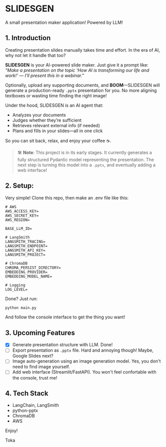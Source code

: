 # SLIDESGEN

A small presentation maker application! Powered by LLM!

## 1. Introduction

Creating presentation slides manually takes time and effort. In the era of AI, why not let it handle that too?

**SLIDESGEN** is your AI-powered slide maker. Just give it a prompt like:  
*"Make a presentation on the topic 'How AI is transforming our life and work!' — I’ll present this in a webinar."*

Optionally, upload any supporting documents, and **BOOM**—SLIDESGEN will generate a production-ready `.pptx` presentation for you. No more aligning textboxes or wasting time finding the right image!

Under the hood, SLIDESGEN is an AI agent that:
- Analyzes your documents
- Judges whether they’re sufficient
- Retrieves relevant external info (if needed)
- Plans and fills in your slides—all in one click

So you can sit back, relax, and enjoy your coffee ☕.

> 🛠 **Note**: This project is in its early stages. It currently generates a fully structured Pydantic model representing the presentation. The next step is turning this model into a `.pptx`, and eventually adding a web interface!


## 2. Setup:
Very simple! Clone this repo, then make an .env file like this:
```
# AWS
AWS_ACCESS_KEY=
AWS_SECRET_KEY=
AWS_REGION=

BASE_LLM_ID=

# LangSmith
LANGSMITH_TRACING=
LANGSMITH_ENDPOINT=
LANGSMITH_API_KEY=
LANGSMITH_PROJECT=

# ChromaDB
CHROMA_PERSIST_DIRECTORY=
EMBEDDING_PROVIDER=
EMBEDDING_MODEL_NAME=

# Logging
LOG_LEVEL=
```
Done? Just run:
```bash
python main.py
```
And follow the console interface to get the thing you want!

## 3. Upcoming Features

- [x] Generate presentation structure with LLM. Done!
- [ ] Export presentation as `.pptx` file. Hard and annoying though! Maybe, Google Slides next?
- [ ] Image auto-generation using an image generation model. Yes, you don't need to find image yourself.
- [ ] Add web interface (Streamlit/FastAPI). You won't feel confortable with the console, trust me!

## 4. Tech Stack
- LangChain, LangSmith
- python-pptx
- ChromaDB
- AWS

Enjoy!

Toka
